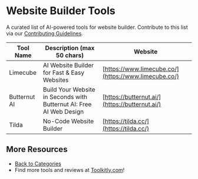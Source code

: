 # Website Builder Tools

A curated list of AI-powered tools for website builder. Contribute to this list via our [Contributing Guidelines](../CONTRIBUTING.md).

| Tool Name | Description (max 50 chars) | Website |
|-----------|----------------------------|---------|
| Limecube | AI Website Builder for Fast & Easy Websites | [https://www.limecube.co/](https://www.limecube.co/) |
| Butternut AI | Build Your Website in Seconds with Butternut AI: Free AI Web Design | [https://butternut.ai/](https://butternut.ai/) |
| Tilda | No-Code Website Builder | [https://tilda.cc/](https://tilda.cc/) |

## More Resources
- [Back to Categories](../README.md)
- Find more tools and reviews at [Toolkitly.com](https://toolkitly.com)!
